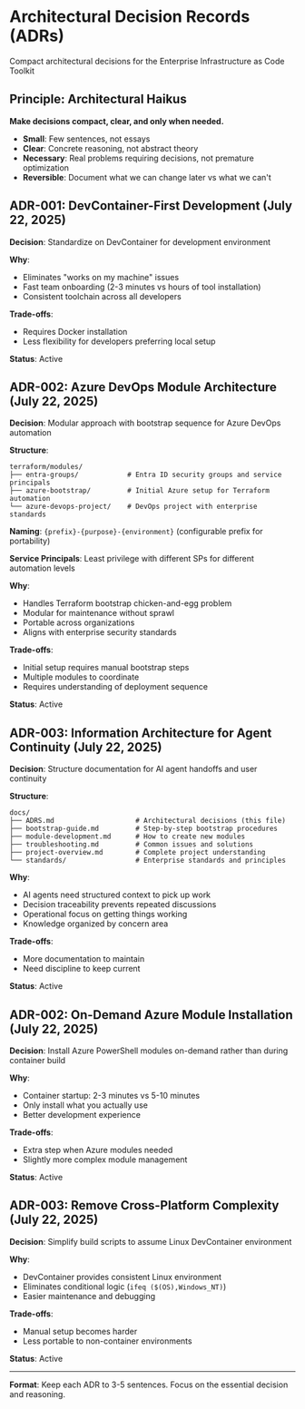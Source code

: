 # Architectural Decision Records (ADRs)

Compact architectural decisions for the Enterprise Infrastructure as Code Toolkit

## Principle: Architectural Haikus

**Make decisions compact, clear, and only when needed.**

- **Small**: Few sentences, not essays
- **Clear**: Concrete reasoning, not abstract theory  
- **Necessary**: Real problems requiring decisions, not premature optimization
- **Reversible**: Document what we can change later vs what we can't

## ADR-001: DevContainer-First Development (July 22, 2025)

**Decision**: Standardize on DevContainer for development environment

**Why**:

- Eliminates "works on my machine" issues
- Fast team onboarding (2-3 minutes vs hours of tool installation)
- Consistent toolchain across all developers

**Trade-offs**:

- Requires Docker installation
- Less flexibility for developers preferring local setup

**Status**: Active

## ADR-002: Azure DevOps Module Architecture (July 22, 2025)

**Decision**: Modular approach with bootstrap sequence for Azure DevOps automation

**Structure**:

```text
terraform/modules/
├── entra-groups/            # Entra ID security groups and service principals
├── azure-bootstrap/         # Initial Azure setup for Terraform automation  
└── azure-devops-project/    # DevOps project with enterprise standards
```

**Naming**: `{prefix}-{purpose}-{environment}` (configurable prefix for portability)

**Service Principals**: Least privilege with different SPs for different automation levels

**Why**:

- Handles Terraform bootstrap chicken-and-egg problem
- Modular for maintenance without sprawl
- Portable across organizations
- Aligns with enterprise security standards

**Trade-offs**:

- Initial setup requires manual bootstrap steps
- Multiple modules to coordinate
- Requires understanding of deployment sequence

**Status**: Active

## ADR-003: Information Architecture for Agent Continuity (July 22, 2025)

**Decision**: Structure documentation for AI agent handoffs and user continuity

**Structure**:

```text
docs/
├── ADRS.md                    # Architectural decisions (this file)
├── bootstrap-guide.md         # Step-by-step bootstrap procedures
├── module-development.md      # How to create new modules
├── troubleshooting.md         # Common issues and solutions
├── project-overview.md        # Complete project understanding
└── standards/                 # Enterprise standards and principles
```

**Why**:

- AI agents need structured context to pick up work
- Decision traceability prevents repeated discussions
- Operational focus on getting things working
- Knowledge organized by concern area

**Trade-offs**:

- More documentation to maintain
- Need discipline to keep current

**Status**: Active

## ADR-002: On-Demand Azure Module Installation (July 22, 2025)

**Decision**: Install Azure PowerShell modules on-demand rather than during container build

**Why**:

- Container startup: 2-3 minutes vs 5-10 minutes
- Only install what you actually use
- Better development experience

**Trade-offs**:

- Extra step when Azure modules needed
- Slightly more complex module management

**Status**: Active

## ADR-003: Remove Cross-Platform Complexity (July 22, 2025)

**Decision**: Simplify build scripts to assume Linux DevContainer environment

**Why**:

- DevContainer provides consistent Linux environment
- Eliminates conditional logic (`ifeq ($(OS),Windows_NT)`)
- Easier maintenance and debugging

**Trade-offs**:

- Manual setup becomes harder
- Less portable to non-container environments

**Status**: Active

---

**Format**: Keep each ADR to 3-5 sentences. Focus on the essential decision and reasoning.
